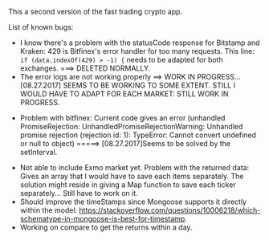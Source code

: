 This a second version of the fast trading crypto app.

List of known bugs:
 * I know there's a problem with the statusCode response for Bitstamp and Kraken: 429 is Bitfinex's error handler for too many requests. This line: `if (data.indexOf(429) > -1) {` needs to be adapted for both exchanges. ===> DELETED NORMALLY.
 * The error logs are not working properly ==> WORK IN PROGRESS... [08.27.2017] SEEMS TO BE WORKING TO SOME EXTENT. STILL I WOULD HAVE TO ADAPT FOR EACH MARKET: STILL WORK IN PROGRESS.
  - Problem with bitfinex: Current code gives an error (unhandled PromiseRejection: UnhandledPromiseRejectionWarning: Unhandled promise rejection (rejection id: 1): TypeError: Cannot convert undefined or null to object) =====> [08.27.2017]Seems to be solved by the setInterval.
 * Not able to include Exmo market yet. Problem with the returned data: Gives an array that I would have to save each items separately. The solution might reside in giving a Map function to save each ticker separately... Still have to work on it.
 * Should improve the timeStamps since Mongoose supports it directly within the model: https://stackoverflow.com/questions/10006218/which-schematype-in-mongoose-is-best-for-timestamp.
 * Working on compare to get the returns within a day.

